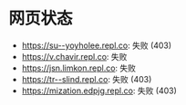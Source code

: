 # 网页状态
- https://su--yoyholee.repl.co: 失败 (403)
- https://v.chavir.repl.co: 失败
- https://jsn.limkon.repl.co: 失败
- https://tr--slind.repl.co: 失败 (403)
- https://mization.edpjg.repl.co: 失败 (403)
